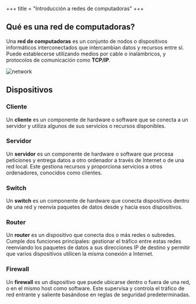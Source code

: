 +++
title = "Introducción a redes de computadoras"
+++


## Qué es una red de computadoras?

Una **red de computadoras** es un conjunto de nodos o dispositivos informáticos interconectados que intercambian datos y recursos entre sí. Puede establecerse utilizando medios por cable o inalámbricos, y protocolos de comunicación como **TCP/IP**.

![network](/images/posts/networking/network.png)

## Dispositivos

### Cliente

Un **cliente** es un componente de hardware o software que se conecta a un servidor y utiliza algunos de sus servicios o recursos disponibles.

### Servidor 

Un **servidor** es un componente de hardware o software que procesa peticiones y entrega datos a otro ordenador a través de Internet o de una red local. Este gestiona recursos y proporciona servicios a otros ordenadores, conocidos como clientes.

### Switch 

Un **switch** es un componente de hardware que conecta dispositivos dentro de una red y reenvía paquetes de datos desde y hacia esos dispositivos.

### Router 

Un **router** es un dispositivo que conecta dos o más redes o subredes. Cumple dos funciones principales: gestionar el tráfico entre estas redes reenviando los paquetes de datos a sus direcciones IP de destino y permitir que varios dispositivos utilicen la misma conexión a Internet.

### Firewall

Un **firewall** es un dispositivo que puede ubicarse dentro o fuera de una red, o en el mismo host como software. Este supervisa y controla el tráfico de red entrante y saliente basándose en reglas de seguridad predeterminadas.